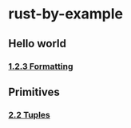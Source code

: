 # rust-by-example

## Hello world
### [1.2.3 Formatting](https://play.rust-lang.org/?version=stable&mode=debug&edition=2021&gist=362514be54064669fbe33465ef5ba9eb)
## Primitives
### [2.2 Tuples](https://play.rust-lang.org/?version=stable&mode=debug&edition=2021&gist=d77a9ac5f562d6c807207ab5593ef5ba)
